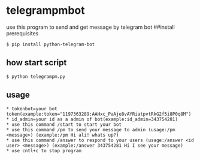 # telegrampmbot
 use this program to send and get message by telegram bot
##install prerequisites
```
$ pip install python-telegram-bot
```
## how start script
```
$ python telegrampm.py
```
## usage
```
* tokenbot=your bot token(example:token="1197363289:AAHxc_PaAje8vAYRiatpvtRkG2f5i8P0q8M")
* id_admin=your id as a admin of bot(example:id_admin=343754281)
* use this command /start to start your bot
* use this command /pm to send your message to admin (usage:/pm <message>) (example:/pm Hi ali! whats up?)
* use this command /answer to respond to your users (usage:/answer <id user> <message>) (example:/answer 343754281 Hi I see your message)
* use cntl+c to stop program
```